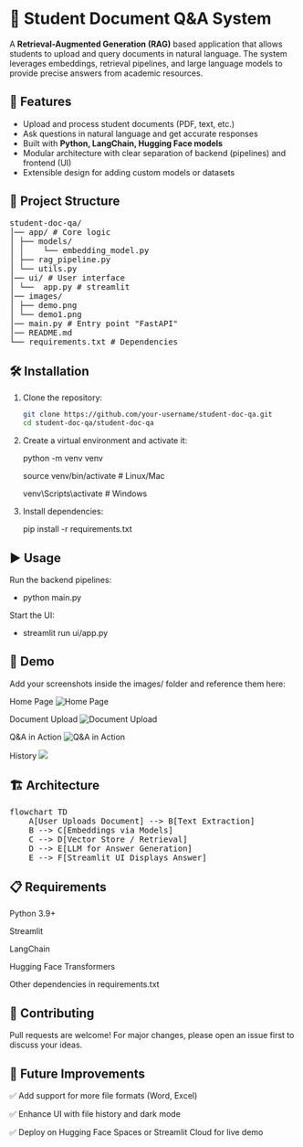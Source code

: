 # 📘 Student Document Q&A System

A **Retrieval-Augmented Generation (RAG)** based application that allows students to upload and query documents in natural language. The system leverages embeddings, retrieval pipelines, and large language models to provide precise answers from academic resources.  

## 🚀 Features
- Upload and process student documents (PDF, text, etc.)
- Ask questions in natural language and get accurate responses
- Built with **Python, LangChain, Hugging Face models**
- Modular architecture with clear separation of backend (pipelines) and frontend (UI)
- Extensible design for adding custom models or datasets

## 📂 Project Structure
<pre>
student-doc-qa/
│── app/ # Core logic
│ ├── models/
│ │    └── embedding_model.py
│ ├── rag_pipeline.py
│ └── utils.py
│── ui/ # User interface
│ └──  app.py # streamlit
│── images/ 
│ ├── demo.png
│ └── demo1.png
│── main.py # Entry point "FastAPI"
│── README.md
└── requirements.txt # Dependencies
</pre>


## 🛠️ Installation
1. Clone the repository:
   ```bash
   git clone https://github.com/your-username/student-doc-qa.git
   cd student-doc-qa/student-doc-qa

2. Create a virtual environment and activate it:

    python -m venv venv

    source venv/bin/activate   # Linux/Mac

    venv\Scripts\activate      # Windows

3. Install dependencies:

   pip install -r requirements.txt

## ▶️ Usage
Run the backend pipelines:
- python main.py

Start the UI:
- streamlit run ui/app.py

## 📸 Demo
Add your screenshots inside the images/ folder and reference them here:

Home Page
![Home Page](images/home.png)

Document Upload
![Document Upload](images/upload.png)

Q&A in Action
![Q&A in Action](images/question.png)

History
![](images/questions.png)

## 🏗️ Architecture
<pre>
flowchart TD
    A[User Uploads Document] --> B[Text Extraction]
    B --> C[Embeddings via Models]
    C --> D[Vector Store / Retrieval]
    D --> E[LLM for Answer Generation]
    E --> F[Streamlit UI Displays Answer]
</pre>

## 📋 Requirements

Python 3.9+

Streamlit

LangChain

Hugging Face Transformers

Other dependencies in requirements.txt

## 🤝 Contributing

Pull requests are welcome! For major changes, please open an issue first to discuss your ideas.

## 🔮 Future Improvements

✅ Add support for more file formats (Word, Excel)

✅ Enhance UI with file history and dark mode

✅ Deploy on Hugging Face Spaces or Streamlit Cloud for live demo
